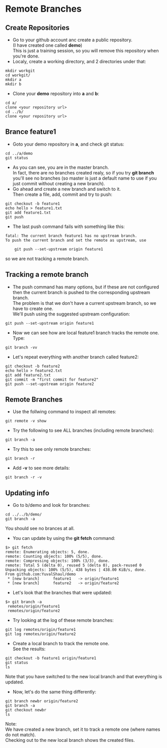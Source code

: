# Remote Branches



## Create Repositories

- Go to your github account anc create a public repository.  
(I have created one called **demo**)  
This is just a training session, so you will remove this repository when you're done.
- Localy, create a working directory, and 2 directories under that:
```
mkdir workgit
cd workgit/
mkdir a
mkdir b
```
- Clone your **demo** repository into **a** and **b**:
```
cd a/
clone <your repository url>
cd ../b/
clone <your repository url>
```

## Brance feature1

- Goto your demo repository in **a**, and check git status:
```
cd ../a/demo
git status
```
- As you can see, you are in the master branch.  
In fact, there are no branches created realy, so if you try **git branch** you'll see no branches (so master is just a default name to use if you just commit without creating a new branch).
- Go ahead and create a new branch and switch to it.  
Then create a file, add, commit and try to push:
```
git checkout -b feature1
echo hello > feature1.txt
git add feature1.txt 
git push
``` 
- The last push command fails with something like this:
```
fatal: The current branch feature1 has no upstream branch.
To push the current branch and set the remote as upstream, use

    git push --set-upstream origin feature1
```
so we are not tracking a remote branch.

## Tracking a remote branch

- The push command has many options, but if these are not configured then the current branch is pushed to the corresponding upstream branch.  
The problem is that we don't have a current upstream branch, so we have to create one.  
We'll push using the suggested upstream configuration:
```
git push --set-upstream origin feature1
```
- Now we can see how are local feature1 branch tracks the remote one.
Type:
```
git branch -vv
```
- Let's repeat everything with another branch called feature2:
```
git checkout -b feature2
echo hello > feature2.txt
git add feature2.txt 
git commit -m "first commit for feature2"
git push --set-upstream origin feature2
```

## Remote Branches

- Use the follwing command to inspect all remotes:
```
git remote -v show
```
- Try the following to see ALL branches (including remote branches):
```
git branch -a
```
- Try this to see only remote branches:
```
git branch -r
```
- Add **-v** to see more details:
```
git branch -r -v
```

## Updating info 

- Go to b/demo and look for branches:
```
cd ../../b/demo/
git branch -a
```
You should see no brances at all.
- You can update by using the **git fetch** command:
```
$> git fetch
remote: Enumerating objects: 5, done.
remote: Counting objects: 100% (5/5), done.
remote: Compressing objects: 100% (3/3), done.
remote: Total 5 (delta 0), reused 5 (delta 0), pack-reused 0
Unpacking objects: 100% (5/5), 438 bytes | 438.00 KiB/s, done.
From github.com:YuvalShaul/demo
 * [new branch]      feature1   -> origin/feature1
 * [new branch]      feature2   -> origin/feature2
 ```
 - Let's look that the branches that were updated:
 ```
$> git branch -a
  remotes/origin/feature1
  remotes/origin/feature2
```
- Try looking at the log of these remote branches:
```
git log remotes/origin/feature1
git log remotes/origin/feature2
```
- Create a local branch to track the remote one.  
See the results:
```
git checkout -b feature1 origin/feature1
git status
ls
```
Note that you have switched to the new local branch and that everything is updated.
- Now, let's do the same thing differently:
```
git branch newbr origin/feature2
git branch -a
git checkout newbr 
ls
```
Note:  
We have created a new branch, set it to track a remote one (where names do not match).  
Checking out to the new local branch shows the created files.
